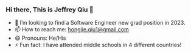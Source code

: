 ### Hi there, This is Jeffrey Qiu 👋

- 👯 I’m looking to find a Software Engineer new grad position in 2023.
- 📫 How to reach me: hongjie.qiu1@gmail.com
- 😄 Pronouns: He/His
- ⚡ Fun fact: I have attended middle schools in 4 different countries!

